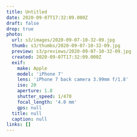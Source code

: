 ```yaml
---
title: Untitled
date: 2020-09-07T17:32:09.000Z
draft: false
drop: true
photo:
  url: s3/images/2020-09-07-10-32-09.jpg
  thumb: s3/thumbs/2020-09-07-10-32-09.jpg
  preview: s3/previews/2020-09-07-10-32-09.jpg
  created: 2020-09-07T17:32:09.000Z
  exif:
    make: Apple
    model: 'iPhone 7'
    lens: 'iPhone 7 back camera 3.99mm f/1.8'
    iso: 20
    aperture: 1.8
    shutter_speed: 1/470
    focal_length: '4.0 mm'
    gps: null
  title: null
  caption: null
links: []
---
```

